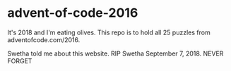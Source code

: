 # advent-of-code-2016

It's 2018 and I'm eating olives. This repo is to hold all 25 puzzles from adventofcode.com/2016.

Swetha told me about this website. RIP Swetha September 7, 2018. NEVER FORGET
